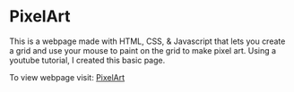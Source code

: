 # PixelArt
This is a webpage made with HTML, CSS, &amp; Javascript that lets you create a grid and use your mouse to paint on the grid to make pixel art.
Using a youtube tutorial, I created this basic page.

To view webpage visit: [PixelArt](https://classy-profiterole-869f34.netlify.app)
